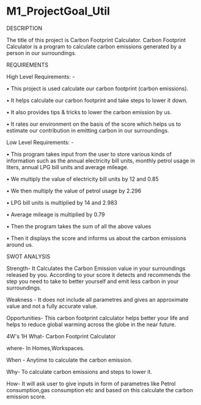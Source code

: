 # M1_ProjectGoal_Util
DESCRIPTION

The title of this project is Carbon Footprint Calculator. Carbon Footprint Calculator is a program to calculate carbon emissions generated by a person in our surroundings.

REQUIREMENTS


High Level Requirements: -

•	This project is used calculate our carbon footprint (carbon emissions).

•	It helps calculate our carbon footprint and take steps to lower it down.

•	It also provides tips & tricks to lower the carbon emission by us.

•	It rates our environment on the basis of the score which helps us to estimate our contribution in emitting carbon in our surroundings.

Low Level Requirements: -

•	This program takes input from the user to store various kinds of information such as the annual electricity bill units, monthly petrol usage in liters, annual LPG bill units and average mileage.

•	We multiply the value of electricity bill units by 12 and 0.85

•	We then multiply the value of petrol usage by 2.296

•	LPG bill units is multiplied by 14 and 2.983

•	Average mileage is multiplied by 0.79

•	Then the program takes the sum of all the above values

•	Then it displays the score and informs us about the carbon emissions around us.

SWOT ANALYSIS

Strength- It Calculates the Carbon Emission value in your surroundings released by you. According to your score it detects and recommends the step you need to take to better yourself and emit less carbon in your surroundings.

Weakness - It does not include all parametres and gives an approximate value and not a fully accurate value.

Opportunities- This carbon footprint calculator helps better your life and helps to reduce global warming across the globe in the near future.

4W's 1H
What- Carbon Footprint Calculator

where- In Homes,Workspaces.

When - Anytime to calculate the carbon emission.

Why- To calculate carbon emissions and steps to lower it.

How- It will ask user to give inputs in form of parametres like Petrol consumption,gas consumption etc and based on this calculate the carbon emission score.
